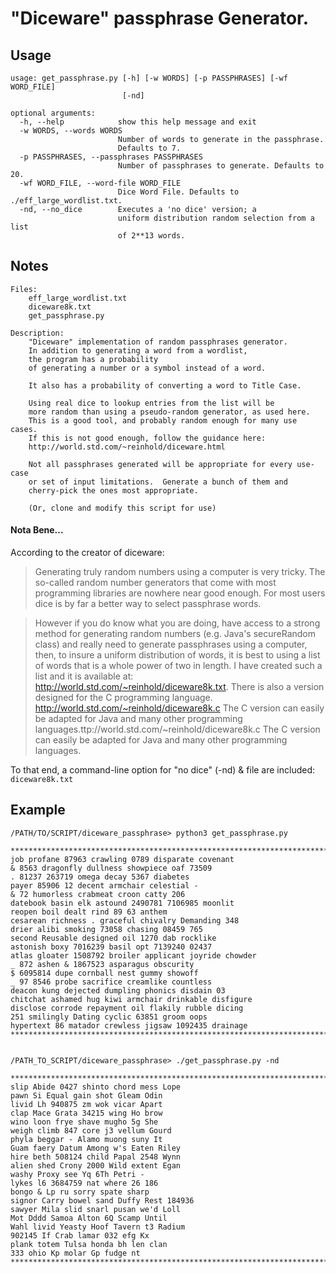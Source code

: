 # "Diceware" passphrase Generator.

## Usage
    usage: get_passphrase.py [-h] [-w WORDS] [-p PASSPHRASES] [-wf WORD_FILE]
                             [-nd]

    optional arguments:
      -h, --help            show this help message and exit
      -w WORDS, --words WORDS
                            Number of words to generate in the passphrase.
                            Defaults to 7.
      -p PASSPHRASES, --passphrases PASSPHRASES
                            Number of passphrases to generate. Defaults to 20.
      -wf WORD_FILE, --word-file WORD_FILE
                            Dice Word File. Defaults to ./eff_large_wordlist.txt.
      -nd, --no_dice        Executes a 'no dice' version; a
                            uniform distribution random selection from a list
                            of 2**13 words.



## Notes
    Files:
        eff_large_wordlist.txt
        diceware8k.txt
        get_passphrase.py

    Description:
        "Diceware" implementation of random passphrases generator.
        In addition to generating a word from a wordlist,
        the program has a probability
        of generating a number or a symbol instead of a word.

        It also has a probability of converting a word to Title Case.

        Using real dice to lookup entries from the list will be
        more random than using a pseudo-random generator, as used here.
        This is a good tool, and probably random enough for many use cases.
        If this is not good enough, follow the guidance here:
        http://world.std.com/~reinhold/diceware.html

        Not all passphrases generated will be appropriate for every use-case
        or set of input limitations.  Generate a bunch of them and
        cherry-pick the ones most appropriate.

        (Or, clone and modify this script for use)

#### Nota Bene...

According to the creator of diceware:

> Generating truly random numbers using a computer is very tricky. The so-called random number generators that come with most programming libraries are nowhere near good enough. For most users dice is by far a better way to select passphrase words.

> However if you do know what you are doing, have access to a strong method for generating random numbers (e.g. Java's secureRandom class) and really need to generate passphrases using a computer, then, to insure a uniform distribution of words, it is best to using a list of words that is a whole power of two in length. I have created such a list and it is available at: http://world.std.com/~reinhold/diceware8k.txt. There is also a version designed for the C programming language. http://world.std.com/~reinhold/diceware8k.c The C version can easily be adapted for Java and many other programming languages.ttp://world.std.com/~reinhold/diceware8k.c The C version can easily be adapted for Java and many other programming languages.

To that end, a command-line option for "no dice" (-nd) & file are included: `diceware8k.txt`


## Example
    /PATH/TO/SCRIPT/diceware_passphrase> python3 get_passphrase.py

    ********************************************************************************
    job profane 87963 crawling 0789 disparate covenant
    & 8563 dragonfly dullness showpiece oaf 73509
    . 81237 263719 omega decay 5367 diabetes
    payer 85906 12 decent armchair celestial -
    & 72 humorless crabmeat croon catty 206
    datebook basin elk astound 2490781 7106985 moonlit
    reopen boil dealt rind 89 63 anthem
    cesarean richness . graceful chivalry Demanding 348
    drier alibi smoking 73058 chasing 08459 765
    second Reusable designed oil 1270 dab rocklike
    astonish boxy 7016239 basil opt 7139240 02437
    atlas gloater 1508792 broiler applicant joyride chowder
    _ 872 ashen & 1867523 asparagus obscurity
    $ 6095814 dupe cornball nest gummy showoff
    _ 97 8546 probe sacrifice creamlike countless
    deacon kung dejected dumpling phonics disdain 03
    chitchat ashamed hug kiwi armchair drinkable disfigure
    disclose corrode repayment oil flakily rubble dicing
    251 smilingly Dating cyclic 63851 groom oops
    hypertext 86 matador crewless jigsaw 1092435 drainage
    ********************************************************************************

    
    /PATH_TO_SCRIPT/diceware_passphrase> ./get_passphrase.py -nd  
 
    ********************************************************************************
    slip Abide 0427 shinto chord mess Lope
    pawn Si Equal gain shot Gleam Odin
    livid Lh 940875 zm wok vicar Apart
    clap Mace Grata 34215 wing Ho brow
    wino loon frye shave mugho 5g She
    weigh climb 847 core j3 vellum Gourd
    phyla beggar - Alamo muong suny It
    Guam faery Datum Among w's Eaten Riley
    hire beth 508124 child Papal 2548 Wynn
    alien shed Crony 2000 Wild extent Egan
    washy Proxy see Yq 6Th Petri -
    lykes l6 3684759 nat where 26 186
    bongo & Lp ru sorry spate sharp
    signor Carry bowel sand Duffy Rest 184936
    sawyer Mila slid snarl pusan we'd Loll
    Mot Dddd Samoa Alton 6Q Scamp Until
    Wahl livid Yeasty Hoof Tavern t3 Radium
    902145 If Crab lamar 032 efg Kx
    plank totem Tulsa honda bh len clan
    333 ohio Kp molar Gp fudge nt
    ********************************************************************************

